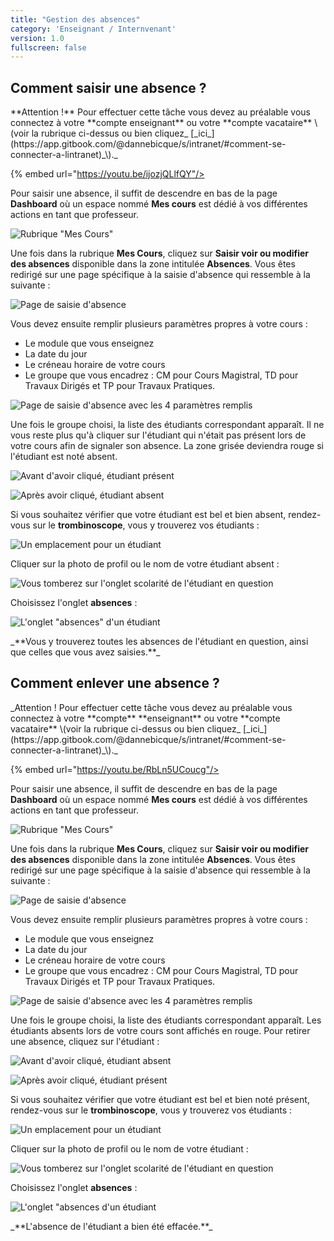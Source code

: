 ```yaml
---
title: "Gestion des absences"
category: 'Enseignant / Internvenant'
version: 1.0
fullscreen: false
---
```


## Comment saisir une absence ?

<alert type="warning">
**Attention !** Pour effectuer cette tâche vous devez au préalable vous connectez à votre **compte enseignant** ou votre **compte vacataire** \(voir la rubrique ci-dessus ou bien cliquez_ [_ici_](https://app.gitbook.com/@dannebicque/s/intranet/#comment-se-connecter-a-lintranet)_\)._
</alert>

{% embed url="https://youtu.be/ijozjQLlfQY"/>

Pour saisir une absence, il suffit de descendre en bas de la page **Dashboard** où un espace nommé **Mes cours** est dédié à vos différentes actions en tant que professeur.

![Rubrique &quot;Mes Cours&quot;](/images/permanent/absence1.png)

Une fois dans la rubrique **Mes Cours**, cliquez sur **Saisir voir ou modifier des absences** disponible dans la zone intitulée **Absences**. Vous êtes redirigé sur une page spécifique à la saisie d'absence qui ressemble à la suivante :

![Page de saisie d&apos;absence](/images/permanent/absence2.png)

Vous devez ensuite remplir plusieurs paramètres propres à votre cours :

* Le module que vous enseignez
* La date du jour
* Le créneau horaire de votre cours
* Le groupe que vous encadrez : CM pour Cours Magistral, TD pour Travaux Dirigés et TP pour Travaux Pratiques.

![Page de saisie d&apos;absence avec les 4 param&#xE8;tres remplis](/images/permanent/absence3.png)

Une fois le groupe choisi, la liste des étudiants correspondant apparaît. Il ne vous reste plus qu'à cliquer sur l'étudiant qui n'était pas présent lors de votre cours afin de signaler son absence. La zone grisée deviendra rouge si l'étudiant est noté absent.

![Avant d&apos;avoir cliqu&#xE9;, &#xE9;tudiant pr&#xE9;sent](/images/permanent/absence4.png)

![Apr&#xE8;s avoir cliqu&#xE9;, &#xE9;tudiant absent](/images/permanent/absence5.png)

Si vous souhaitez vérifier que votre étudiant est bel et bien absent, rendez-vous sur le **trombinoscope**, vous y trouverez vos étudiants :

![Un emplacement pour un &#xE9;tudiant](/images/permanent/absence6.png)

Cliquer sur la photo de profil ou le nom de votre étudiant absent :

![Vous tomberez sur l&apos;onglet scolarit&#xE9; de l&apos;&#xE9;tudiant en question](/images/permanent/absence7.png)

Choisissez l'onglet **absences** :

![L&apos;onglet &quot;absences&quot; d&apos;un &#xE9;tudiant](/images/permanent/absence8.png)

<alert type="success">
_**Vous y trouverez toutes les absences de l'étudiant en question, ainsi que celles que vous avez saisies.**_
</alert>

## Comment enlever une absence ?

<alert type="warning">
_Attention ! Pour effectuer cette tâche vous devez au préalable vous connectez à votre **compte** **enseignant** ou votre **compte vacataire** \(voir la rubrique ci-dessus ou bien cliquez_ [_ici_](https://app.gitbook.com/@dannebicque/s/intranet/#comment-se-connecter-a-lintranet)_\)._
</alert>

{% embed url="https://youtu.be/RbLn5UCoucg"/>

Pour saisir une absence, il suffit de descendre en bas de la page **Dashboard** où un espace nommé **Mes cours** est dédié à vos différentes actions en tant que professeur.

![Rubrique &quot;Mes Cours&quot;](/images/permanent/absence9.png)

Une fois dans la rubrique **Mes Cours**, cliquez sur **Saisir voir ou modifier des absences** disponible dans la zone intitulée **Absences**. Vous êtes redirigé sur une page spécifique à la saisie d'absence qui ressemble à la suivante :

![Page de saisie d&apos;absence](/images/permanent/absence10.png)

Vous devez ensuite remplir plusieurs paramètres propres à votre cours :

* Le module que vous enseignez
* La date du jour
* Le créneau horaire de votre cours
* Le groupe que vous encadrez : CM pour Cours Magistral, TD pour Travaux Dirigés et TP pour Travaux Pratiques.

![Page de saisie d&apos;absence avec les 4 param&#xE8;tres remplis](/images/permanent/absenc11.png)

Une fois le groupe choisi, la liste des étudiants correspondant apparaît. Les étudiants absents lors de votre cours sont affichés en rouge. Pour retirer une absence, cliquez sur l'étudiant :

![Avant d&apos;avoir cliqu&#xE9;, &#xE9;tudiant absent](/images/permanent/absence12.png)

![Apr&#xE8;s avoir cliqu&#xE9;, &#xE9;tudiant pr&#xE9;sent](/images/permanent/absence13.png)

Si vous souhaitez vérifier que votre étudiant est bel et bien noté présent, rendez-vous sur le **trombinoscope**, vous y trouverez vos étudiants :

![Un emplacement pour un &#xE9;tudiant](/images/permanent/absence14.png)

Cliquer sur la photo de profil ou le nom de votre étudiant :

![Vous tomberez sur l&apos;onglet scolarit&#xE9; de l&apos;&#xE9;tudiant en question](/images/permanent/absence15.png)

Choisissez l'onglet **absences** :

![L&apos;onglet &quot;absences d&apos;un &#xE9;tudiant](/images/permanent/absence16.png)

<alert type="success">
_**L'absence de l'étudiant a bien été effacée.**_
</alert>



